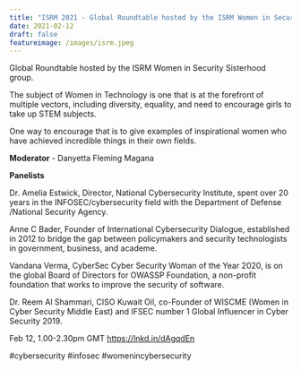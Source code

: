 ```yaml
---
title: "ISRM 2021 - Global Roundtable hosted by the ISRM Women in Security Sisterhood group."
date: 2021-02-12
draft: false
featureimage: /images/isrm.jpeg
---
```



Global Roundtable hosted by the ISRM Women in Security Sisterhood group.

The subject of Women in Technology is one that is at the forefront of multiple vectors, including diversity, equality, and need to encourage girls to take up STEM subjects.

One way to encourage that is to give examples of inspirational women who have achieved incredible things in their own fields.

**Moderator** - Danyetta Fleming Magana

**Panelists**

Dr. Amelia Estwick, Director, National Cybersecurity Institute, spent over 20 years in the INFOSEC/cybersecurity field with the Department of Defense /National Security Agency.

Anne C Bader, Founder of International Cybersecurity Dialogue, established in 2012 to bridge the gap between policymakers and security technologists in government, business, and academe.

Vandana Verma, CyberSec Cyber Security Woman of the Year 2020, is on the global Board of Directors for OWASSP Foundation, a non-profit foundation that works to improve the security of software.

Dr. Reem Al Shammari, CISO Kuwait Oil, co-Founder of WISCME (Women in Cyber Security Middle East) and IFSEC number 1 Global Influencer in Cyber Security 2019.

Feb 12, 1.00-2.30pm GMT
https://lnkd.in/dAgqdEn

#cybersecurity #infosec #womenincybersecurity

